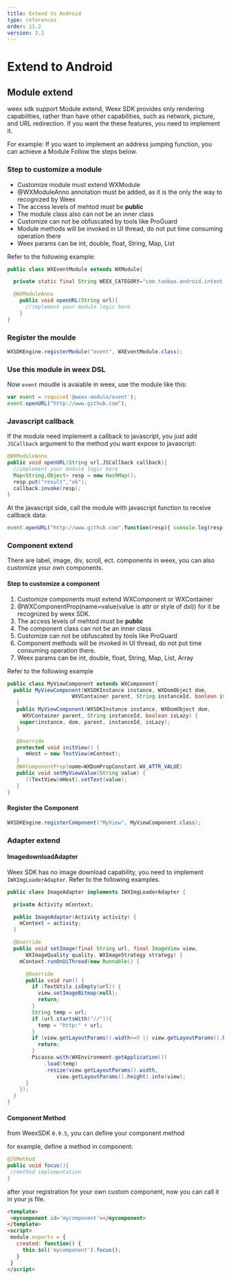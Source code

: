 ```yaml
---
title: Extend to Android
type: references
order: 11.2
version: 2.1
---
```


# Extend to Android

## Module extend

weex sdk support Module extend, Weex SDK provides only rendering capabilities, rather than have other capabilities, such as network, picture, and URL redirection. If you want the these features, you need to implement it.

For example: If you want to implement an address jumping function, you can achieve a Module Follow the steps below.

### Step to customize a module

- Customize module must extend WXModule
- @WXModuleAnno annotation must be added, as it is the only the way to recognized by Weex
- The access levels of mehtod must be **public**
- The module class also can not be an inner class
- Customize can not be obfuscated by tools like ProGuard
- Module methods will be invoked in UI thread, do not put time consuming operation there
- Weex params can be int, double, float, String, Map, List

Refer to the following example:

```java
public class WXEventModule extends WXModule{

  private static final String WEEX_CATEGORY="com.taobao.android.intent.category.WEEX";

  @WXModuleAnno
    public void openURL(String url){
      //implement your module logic here
    }
}
```

### Register the moulde

```java
WXSDKEngine.registerModule("event", WXEventModule.class);
```

### Use this module in weex DSL
Now `event` moudle is avaiable in weex, use the module like this:

```javascript
var event = require('@weex-module/event');
event.openURL("http://www.github.com");
```

### Javascript callback

If the module need implement a callback to javascript, you just add `JSCallback` argument to the method you want expose to javascript:

```java
@WXModuleAnno
public void openURL(String url,JSCallback callback){
  //implement your module logic here
  Map<String,Object> resp = new HashMap();
  resp.put("result","ok");
  callback.invoke(resp);
}
```

At the javascript side, call the module with javascript function to receive callback data:

```javascript
event.openURL("http://www.github.com",function(resp){ console.log(resp.result); });
```

### Component extend

There are label, image, div, scroll, ect. components in weex, you can also customize your own components.

#### Step to customize a component

1. Customize components must extend WXComponent or WXContainer
2. @WXComponentProp(name=value(value is attr or style of dsl)) for it be recognized by weex SDK.
3. The access levels of mehtod must be **public**
4. The component class can not be an inner class
5. Customize can not be obfuscated by tools like ProGuard
6. Component methods will be invoked in UI thread, do not put time consuming operation there.
7. Weex params can be int, double, float, String, Map, List, Array


Refer to the following example

```java
public class MyViewComponent extends WXComponent{
  public MyViewComponent(WXSDKInstance instance, WXDomObject dom,
                     WXVContainer parent, String instanceId, boolean isLazy)
   {
   public MyViewComponent(WXSDKInstance instance, WXDomObject dom,
     WXVContainer parent, String instanceId, boolean isLazy) {
    super(instance, dom, parent, instanceId, isLazy);
   }

   @Override
   protected void initView() {
      mHost = new TextView(mContext);
   }
   @WXComponentProp(name=WXDomPropConstant.WX_ATTR_VALUE)
   public void setMyViewValue(String value) {
      ((TextView)mHost).setText(value);
   }
}
```

#### Register the Component


```java
WXSDKEngine.registerComponent("MyView", MyViewComponent.class);
```

### Adapter extend

#### ImagedownloadAdapter

Weex SDK has no image download capability, you need to implement `IWXImgLoaderAdapter`. Refer to the following examples.

```java
public class ImageAdapter implements IWXImgLoaderAdapter {

  private Activity mContext;

  public ImageAdapter(Activity activity) {
    mContext = activity;
  }

  @Override
  public void setImage(final String url, final ImageView view,
      WXImageQuality quality, WXImageStrategy strategy) {
    mContext.runOnUiThread(new Runnable() {

      @Override
      public void run() {
        if (TextUtils.isEmpty(url)) {
          view.setImageBitmap(null);
          return;
        }
        String temp = url;
        if (url.startsWith("//")){
          temp = "http:" + url;
        }
        if (view.getLayoutParams().width<=0 || view.getLayoutParams().height<=0) {
          return;
        }
        Picasso.with(WXEnvironment.getApplication())
            .load(temp)
            .resize(view.getLayoutParams().width,
                view.getLayoutParams().height).into(view);
      }
    });
  }
}
```

#### Component Method
 from WeexSDK `0.9.5`, you can define your component method

 for example, define a method in component:
 
 ```java
 @JSMethod
 public void focus(){
  //method implementation
 }
 ```

 after your registration for your own custom component, now you can call it in your js file.
 
 ```html
<template>
  <mycomponent id='mycomponent'></mycomponent>
</template>
<script>
  module.exports = {
    created: function() {
      this.$el('mycomponent').focus();
    }
  }
</script>
``` 
